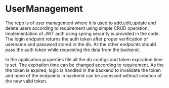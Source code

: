 # UserManagement
The repo is of user management where it is used to add,edit,update and delete users according to requirement using simple CRUD operation.
Implementation of JWT auth using spring security is provided in the code. The login endpoint returns the auth token after proper verification 
of username and password stored in the db.
All the other endpoints should pass the auth token while requesting the data from the backend.

In the application.properties file all the db configs and token expiration time is set. The expiration time can be changed according to requirement.
As the the token is expired, logic is handled in the backend to invalidate the token and none of the endpoints in backend 
can be accessed without creation of the new valid token.

